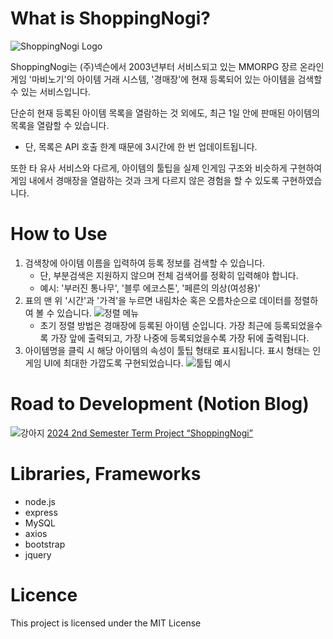 # What is ShoppingNogi?
![ShoppingNogi Logo](https://raw.githubusercontent.com/fallingflow/ShoppingNogi/refs/heads/main/templates/public/icon.ico)

ShoppingNogi는 (주)넥슨에서 2003년부터 서비스되고 있는 MMORPG 장르 온라인 게임 '마비노기'의 아이템 거래 시스템, '경매장'에 현재 등록되어 있는 아이템을 검색할 수 있는 서비스입니다.

단순히 현재 등록된 아이템 목록을 열람하는 것 외에도, 최근 1일 안에 판매된 아이템의 목록을 열람할 수 있습니다.
- 단, 목록은 API 호출 한계 때문에 3시간에 한 번 업데이트됩니다.

또한 타 유사 서비스와 다르게, 아이템의 툴팁을 실제 인게임 구조와 비슷하게 구현하여 게임 내에서 경매장을 열람하는 것과 크게 다르지 않은 경험을 할 수 있도록 구현하였습니다.

# How to Use
1. 검색창에 아이템 이름을 입력하여 등록 정보를 검색할 수 있습니다. 
    - 단, 부분검색은 지원하지 않으며 전체 검색어를 정확히 입력해야 합니다.
   - 예시: '부러진 통나무', '블루 에코스톤', '페른의 의상(여성용)'
2. 표의 맨 위 '시간'과 '가격'을 누르면 내림차순 혹은 오름차순으로 데이터를 정렬하여 볼 수 있습니다.
    ![정렬 메뉴](https://i.postimg.cc/Wb02jvHk/img-01.png)
    - 초기 정렬 방법은 경매장에 등록된 아이템 순입니다. 가장 최근에 등록되었을수록 가장 앞에 출력되고, 가장 나중에 등록되었을수록 가장 뒤에 출력됩니다.
3. 아이템명을 클릭 시 해당 아이템의 속성이 툴팁 형태로 표시됩니다. 표시 형태는 인게임 UI에 최대한 가깝도록 구현되었습니다.
    ![툴팁 예시](https://i.postimg.cc/QN0zTnKy/img-02.png)

# Road to Development (Notion Blog)
![강아지](https://i.postimg.cc/brLb6B2C/img-03.png)
[2024 2nd Semester Term Project “ShoppingNogi”](https://spicy-juniper-8d2.notion.site/2024-2nd-Semester-Term-Project-ShoppingNogi-14822f5338c38052a9a7d167907dcbf9)

# Libraries, Frameworks
- node.js
- express
- MySQL
- axios
- bootstrap
- jquery

# Licence
This project is licensed under the MIT License
